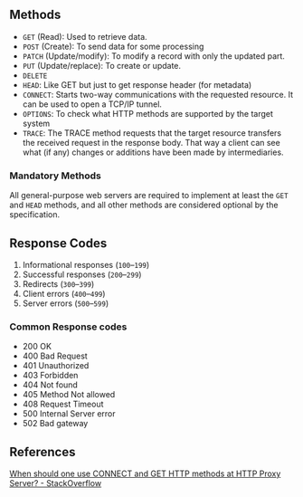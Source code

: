 
## Methods

- `GET` (Read): Used to retrieve data.
- `POST` (Create): To send data for some processing
- `PATCH` (Update/modify): To modify a record with only the updated part. 
- `PUT` (Update/replace): To create or update.
- `DELETE`
- `HEAD`: Like GET but just to get response header (for metadata)
- `CONNECT`: Starts two-way communications with the requested resource. It can be used to open a TCP/IP tunnel.
- `OPTIONS`: To check what HTTP methods are supported by the target system
- `TRACE`: The TRACE method requests that the target resource transfers the received request in the response body. That way a client can see what (if any) changes or additions have been made by intermediaries.


### Mandatory Methods

All general-purpose web servers are required to implement at least the `GET` and `HEAD` methods, and all other methods are considered optional by the specification.


## Response Codes

1. Informational responses (`100`–`199`)
2. Successful responses (`200`–`299`)
3. Redirects (`300`–`399`)
4. Client errors (`400`–`499`)
5. Server errors (`500`–`599`)

### Common Response codes

- 200 OK
- 400 Bad Request
- 401 Unauthorized
- 403 Forbidden
- 404 Not found
- 405 Method Not allowed
- 408 Request Timeout
- 500 Internal Server error
- 502 Bad gateway


## References

[When should one use CONNECT and GET HTTP methods at HTTP Proxy Server? - StackOverflow](https://stackoverflow.com/questions/11697943/when-should-one-use-connect-and-get-http-methods-at-http-proxy-server)
